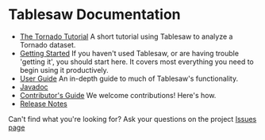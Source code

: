 # Tablesaw Documentation

* [The Tornado Tutorial](https://tlabs-data.github.io/tablesaw/tutorial) A short tutorial using Tablesaw to analyze a Tornado dataset.
* [Getting Started](https://tlabs-data.github.io/tablesaw/gettingstarted)  If you haven't used Tablesaw, or are having trouble 'getting it', you should start here. It covers most everything you need to begin using it productively. 
* [User Guide](https://tlabs-data.github.io/tablesaw/userguide/toc) An in-depth guide to much of Tablesaw's functionality.
* [Javadoc](https://www.javadoc.io/doc/net.tlabs-data/tablesaw-core/)
* [Contributor's Guide](https://tlabs-data.github.io/tablesaw/contributing) We welcome contributions! Here's how. 
* [Release Notes](https://github.com/tlabs-data/tablesaw/releases)

Can't find what you're looking for?
Ask your questions on the project [Issues page](https://github.com/tlabs-data/tablesaw/issues)
